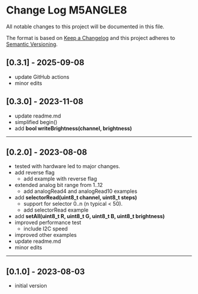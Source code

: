 # Change Log M5ANGLE8

All notable changes to this project will be documented in this file.

The format is based on [Keep a Changelog](http://keepachangelog.com/)
and this project adheres to [Semantic Versioning](http://semver.org/).


## [0.3.1] - 2025-09-08
- update GitHub actions
- minor edits

## [0.3.0] - 2023-11-08
- update readme.md
- simplified begin()
- add **bool writeBrightness(channel, brightness)**

----

## [0.2.0] - 2023-08-08
- tested with hardware led to major changes.
- add reverse flag
  - add example with reverse flag
- extended analog bit range from 1..12
  - add analogRead4 and analogRead10 examples
- add **selectorRead(uint8_t channel, uint8_t steps)**
  - support for selector 0..n (n typical < 50).
  - add selectorRead example
- add **setAll(uint8_t R, uint8_t G, uint8_t B, uint8_t brightness)**
- improved performance test
  - include I2C speed
- improved other examples
- update readme.md
- minor edits

----

## [0.1.0] - 2023-08-03
- initial version
